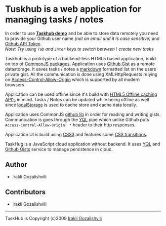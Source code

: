 Tuskhub is a web application for managing tasks / notes 
=======================================================

In order to use **[Taskhub demo](http://gozala.github.com/taskhub/)** and be able to store data remotely you need to provide your Github user name _(not an email and it is case sensitive)_ and [Github API Token](https://github.com/account/#git_config).  
_Note: Try using `Tab` and `Enter` keys to switch between \ create new tasks_ 


Taskhub is a prototype of a backend-less HTML5 based application, build on top of [CommonJS packages](http://wiki.commonjs.org/wiki/Packages). Application uses [Github Gist](http://gist.github.com/gists) 
as a remote datastorage. It saves tasks / notes a [markdown](http://daringfireball.net/projects/markdown/)
formatted list on the users private gist. All the communication is done using XMLHttpRequests relying on [Access-Control-Allow-Origin](http://www.w3.org/TR/cors/) which is supported by all modern browsers. 

Application can be used offline since it's build with [HTML5 Offline caching API's](http://www.w3.org/TR/offline-webapps/#offline) in mind. Tasks / Notes can be updated while being offline as well since [localStorage](http://www.w3.org/TR/offline-webapps/#related) is used to cache store and cache data locally.

Application uses CommonJS [github lib](http://github.com/Gozala/github) in order for reading and writing
gists. Communication is goes through the [YQL](http://developer.yahoo.com/yql/) pipe which unlike Github puts
`Access-Control-Allow-Origin: *` header to their http responses.  

Application UI is build using [CSS3](http://www.w3.org/Style/CSS/current-work#CSS3) and features some [CSS transitions](http://www.w3.org/TR/css3-transitions/).   

TaskHug is a JavaScript cloud application without backend. It uses [YQL](1) and 
[Github Gists](2) service to manage persistence in cloud.    


Author
------
* Irakli Gozalishvili

Contributors
------------
* Irakli Gozalishvili


----------------------------
TuskHub is Copyright (c)2009 [Irakli Gozalishvili](http://gozala.github.com/)